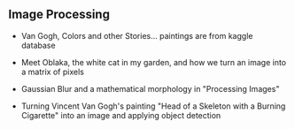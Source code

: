 ## Image Processing
- Van Gogh, Colors and other Stories... paintings are from kaggle database

- Meet Oblaka, the white cat in my garden, and how we turn an image into a matrix of pixels

- Gaussian Blur and a mathematical morphology in "Processing Images"

- Turning Vincent Van Gogh's painting "Head of a Skeleton with a Burning Cigarette" into an image and applying object detection
